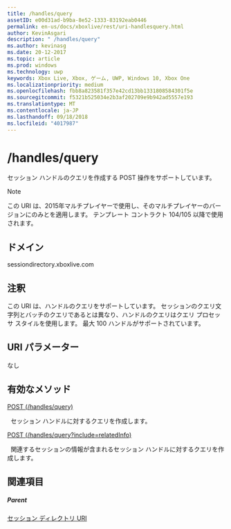 ```yaml
---
title: /handles/query
assetID: e00d31ad-b9ba-8e52-1333-83192eab0446
permalink: en-us/docs/xboxlive/rest/uri-handlesquery.html
author: KevinAsgari
description: " /handles/query"
ms.author: kevinasg
ms.date: 20-12-2017
ms.topic: article
ms.prod: windows
ms.technology: uwp
keywords: Xbox Live, Xbox, ゲーム, UWP, Windows 10, Xbox One
ms.localizationpriority: medium
ms.openlocfilehash: fbb8a823581f357e42cd13bb1331808584301f5e
ms.sourcegitcommit: f5321b525034e2b3af202709e9b942ad5557e193
ms.translationtype: MT
ms.contentlocale: ja-JP
ms.lasthandoff: 09/18/2018
ms.locfileid: "4017987"
---
```

# <a name="handlesquery"></a>/handles/query
セッション ハンドルのクエリを作成する POST 操作をサポートしています。 

> [!NOTE] 
> この URI は、2015年マルチプレイヤーで使用し、そのマルチプレイヤーのバージョンにのみとを適用します。 テンプレート コントラクト 104/105 以降で使用されます。  

 
<a id="ID4EQ"></a>

 
## <a name="domain"></a>ドメイン
sessiondirectory.xboxlive.com  
<a id="ID4EV"></a>

 
## <a name="remarks"></a>注釈
この URI は、ハンドルのクエリをサポートしています。 セッションのクエリ文字列とバッチのクエリであるとは異なり、ハンドルのクエリはクエリ プロセッサ スタイルを使用します。 最大 100 ハンドルがサポートされています。  
<a id="ID4E2"></a>

 
## <a name="uri-parameters"></a>URI パラメーター
 
なし   
<a id="ID4EEB"></a>

 
## <a name="valid-methods"></a>有効なメソッド

[POST (/handles/query)](uri-handlesquerypost.md)

&nbsp;&nbsp;セッション ハンドルに対するクエリを作成します。

[POST (/handles/query?include=relatedInfo)](uri-handlesqueryincludepost.md)

&nbsp;&nbsp;関連するセッションの情報が含まれるセッション ハンドルに対するクエリを作成します。
 
<a id="ID4EQB"></a>

 
## <a name="see-also"></a>関連項目
 
<a id="ID4ESB"></a>

 
##### <a name="parent"></a>Parent 

[セッション ディレクトリ URI](atoc-reference-sessiondirectory.md)

   